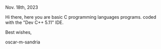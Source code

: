 Nov. 18th, 2023

Hi there, here you are basic C programming languages programs.
coded with the "Dev C++ 5.11" IDE.

Best wishes,

oscar-m-sandria